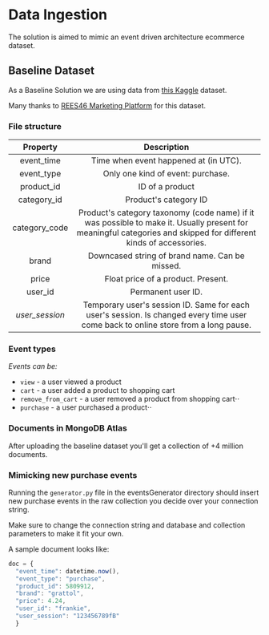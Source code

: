 # Data Ingestion
The solution is aimed to mimic an event driven architecture ecommerce dataset.

## Baseline Dataset
As a Baseline Solution we are using data from [this Kaggle](https://www.kaggle.com/datasets/mkechinov/ecommerce-events-history-in-cosmetics-shop?select=2019-Nov.csv) dataset. 

Many thanks to [REES46 Marketing Platform](https://rees46.com/) for this dataset.

### File structure
|Property |	Description|
|:---------:|:----------:|
|event_time|	Time when event happened at (in UTC).|
|event_type	|Only one kind of event: purchase.|
|product_id	|ID of a product|
|category_id	|Product's category ID|
|category_code	|Product's category taxonomy (code name) if it was possible to make it. Usually present for meaningful categories and skipped for different kinds of accessories.|
|brand	|Downcased string of brand name. Can be missed.|
|price	|Float price of a product. Present.|
|user_id	|Permanent user ID.|
|*user_session*|	Temporary user's session ID. Same for each user's session. Is changed every time user come back to online store from a long pause.|

### Event types

*Events can be:*

+ `view` - a user viewed a product
+ `cart` - a user added a product to shopping cart
+ `remove_from_cart` - a user removed a product from shopping cart⋅⋅
+ `purchase` - a user purchased a product⋅⋅

### Documents in MongoDB Atlas
After uploading the baseline dataset you'll get a collection of +4 million documents.

### Mimicking new purchase events
Running the `generator.py` file in the eventsGenerator directory should insert new purchase events in the raw collection you decide over your connection string. 

Make sure to change the connection string and database and collection parameters to make it fit your own. 

A sample document looks like:

```javascript
doc = {
  "event_time": datetime.now(),
  "event_type": "purchase",
  "product_id": 5809912,
  "brand": "grattol",
  "price": 4.24,
  "user_id": "frankie",
  "user_session": "123456789fB" 
  }
  ```